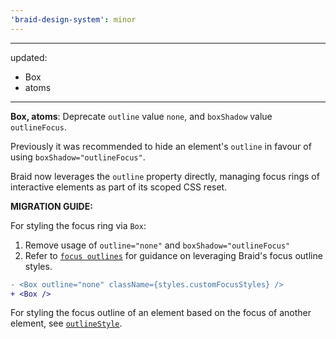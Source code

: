 ```yaml
---
'braid-design-system': minor
---
```


---
updated:
  - Box
  - atoms
---

**Box, atoms**: Deprecate `outline` value `none`, and `boxShadow` value `outlineFocus`.

Previously it was recommended to hide an element's `outline` in favour of using `boxShadow="outlineFocus"`.

Braid now leverages the `outline` property directly, managing focus rings of interactive elements as part of its scoped CSS reset.

**MIGRATION GUIDE:**

For styling the focus ring via `Box`:

1. Remove usage of `outline="none"` and `boxShadow="outlineFocus"`
2. Refer to [`focus outlines`] for guidance on leveraging Braid's focus outline styles.

```diff
- <Box outline="none" className={styles.customFocusStyles} />
+ <Box />
```

For styling the focus outline of an element based on the focus of another element, see [`outlineStyle`].

[`focus outlines`]: https://seek-oss.github.io/braid-design-system/components/Box#focus-outlines
[`outlineStyle`]: https://seek-oss.github.io/braid-design-system/css/outlineStyle